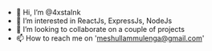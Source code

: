 - 👋 Hi, I’m @4xstaInk
- 👀 I’m interested in ReactJs, ExpressJs, NodeJs
- 💞️ I’m looking to collaborate on a couple of projects
- 📫 How to reach me on 'meshullammulenga@gmail.com'

